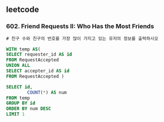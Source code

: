 ## leetcode 
### 602. Friend Requests II: Who Has the Most Friends
```sql
# 친구 수와 친구의 번호를 가장 많이 가지고 있는 유저의 정보를 출력하시오 

WITH temp AS( 
SELECT requester_id AS id  
FROM RequestAccepted
UNION ALL
SELECT accepter_id AS id 
FROM RequestAccepted )

SELECT id, 
        COUNT(*) AS num 
FROM temp 
GROUP BY id 
ORDER BY num DESC 
LIMIT 1 
```
